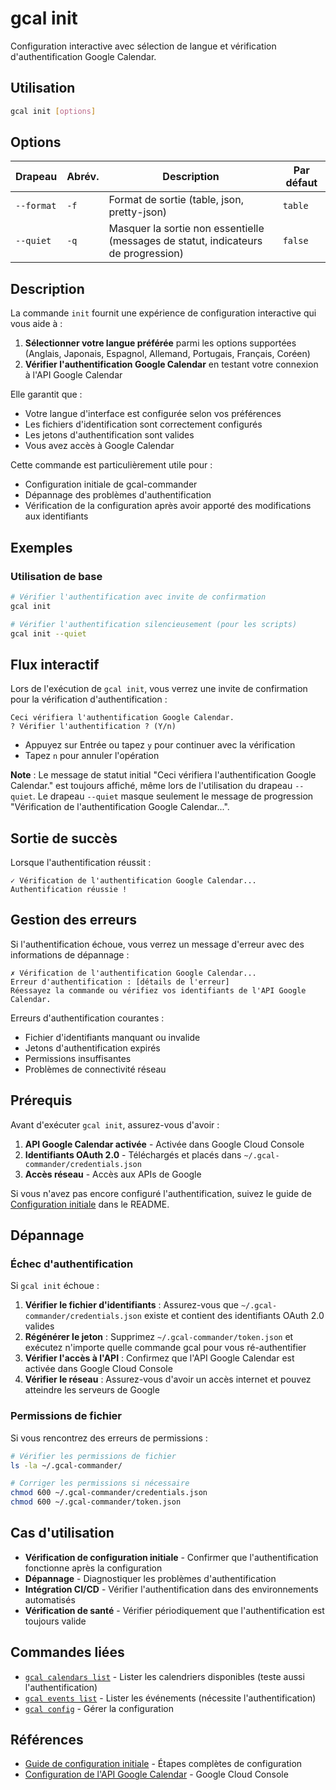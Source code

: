 # gcal init

Configuration interactive avec sélection de langue et vérification d'authentification Google Calendar.

## Utilisation

```bash
gcal init [options]
```

## Options

| Drapeau | Abrév. | Description | Par défaut |
|---------|--------|-------------|------------|
| `--format` | `-f` | Format de sortie (table, json, pretty-json) | `table` |
| `--quiet` | `-q` | Masquer la sortie non essentielle (messages de statut, indicateurs de progression) | `false` |

## Description

La commande `init` fournit une expérience de configuration interactive qui vous aide à :

1. **Sélectionner votre langue préférée** parmi les options supportées (Anglais, Japonais, Espagnol, Allemand, Portugais, Français, Coréen)
2. **Vérifier l'authentification Google Calendar** en testant votre connexion à l'API Google Calendar

Elle garantit que :
- Votre langue d'interface est configurée selon vos préférences
- Les fichiers d'identification sont correctement configurés
- Les jetons d'authentification sont valides
- Vous avez accès à Google Calendar

Cette commande est particulièrement utile pour :
- Configuration initiale de gcal-commander
- Dépannage des problèmes d'authentification
- Vérification de la configuration après avoir apporté des modifications aux identifiants

## Exemples

### Utilisation de base

```bash
# Vérifier l'authentification avec invite de confirmation
gcal init

# Vérifier l'authentification silencieusement (pour les scripts)
gcal init --quiet
```

## Flux interactif

Lors de l'exécution de `gcal init`, vous verrez une invite de confirmation pour la vérification d'authentification :

```
Ceci vérifiera l'authentification Google Calendar.
? Vérifier l'authentification ? (Y/n) 
```

- Appuyez sur Entrée ou tapez `y` pour continuer avec la vérification
- Tapez `n` pour annuler l'opération

**Note** : Le message de statut initial "Ceci vérifiera l'authentification Google Calendar." est toujours affiché, même lors de l'utilisation du drapeau `--quiet`. Le drapeau `--quiet` masque seulement le message de progression "Vérification de l'authentification Google Calendar...".

## Sortie de succès

Lorsque l'authentification réussit :

```
✓ Vérification de l'authentification Google Calendar...
Authentification réussie !
```

## Gestion des erreurs

Si l'authentification échoue, vous verrez un message d'erreur avec des informations de dépannage :

```
✗ Vérification de l'authentification Google Calendar...
Erreur d'authentification : [détails de l'erreur]
Réessayez la commande ou vérifiez vos identifiants de l'API Google Calendar.
```

Erreurs d'authentification courantes :
- Fichier d'identifiants manquant ou invalide
- Jetons d'authentification expirés
- Permissions insuffisantes
- Problèmes de connectivité réseau

## Prérequis

Avant d'exécuter `gcal init`, assurez-vous d'avoir :

1. **API Google Calendar activée** - Activée dans Google Cloud Console
2. **Identifiants OAuth 2.0** - Téléchargés et placés dans `~/.gcal-commander/credentials.json`
3. **Accès réseau** - Accès aux APIs de Google

Si vous n'avez pas encore configuré l'authentification, suivez le guide de [Configuration initiale](../README.md#configuration-initiale) dans le README.

## Dépannage

### Échec d'authentification

Si `gcal init` échoue :

1. **Vérifier le fichier d'identifiants** : Assurez-vous que `~/.gcal-commander/credentials.json` existe et contient des identifiants OAuth 2.0 valides
2. **Régénérer le jeton** : Supprimez `~/.gcal-commander/token.json` et exécutez n'importe quelle commande gcal pour vous ré-authentifier
3. **Vérifier l'accès à l'API** : Confirmez que l'API Google Calendar est activée dans Google Cloud Console
4. **Vérifier le réseau** : Assurez-vous d'avoir un accès internet et pouvez atteindre les serveurs de Google

### Permissions de fichier

Si vous rencontrez des erreurs de permissions :

```bash
# Vérifier les permissions de fichier
ls -la ~/.gcal-commander/

# Corriger les permissions si nécessaire
chmod 600 ~/.gcal-commander/credentials.json
chmod 600 ~/.gcal-commander/token.json
```

## Cas d'utilisation

- **Vérification de configuration initiale** - Confirmer que l'authentification fonctionne après la configuration
- **Dépannage** - Diagnostiquer les problèmes d'authentification
- **Intégration CI/CD** - Vérifier l'authentification dans des environnements automatisés
- **Vérification de santé** - Vérifier périodiquement que l'authentification est toujours valide

## Commandes liées

- [`gcal calendars list`](calendars-list.md) - Lister les calendriers disponibles (teste aussi l'authentification)
- [`gcal events list`](events-list.md) - Lister les événements (nécessite l'authentification)
- [`gcal config`](config.md) - Gérer la configuration

## Références

- [Guide de configuration initiale](../README.md#configuration-initiale) - Étapes complètes de configuration
- [Configuration de l'API Google Calendar](https://console.cloud.google.com/) - Google Cloud Console